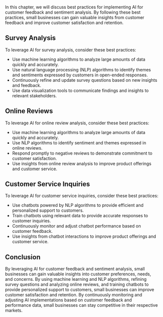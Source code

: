 

In this chapter, we will discuss best practices for implementing AI for customer feedback and sentiment analysis. By following these best practices, small businesses can gain valuable insights from customer feedback and improve customer satisfaction and retention.

Survey Analysis
---------------

To leverage AI for survey analysis, consider these best practices:

* Use machine learning algorithms to analyze large amounts of data quickly and accurately.
* Use natural language processing (NLP) algorithms to identify themes and sentiments expressed by customers in open-ended responses.
* Continuously refine and update survey questions based on new insights and feedback.
* Use data visualization tools to communicate findings and insights to relevant stakeholders.

Online Reviews
--------------

To leverage AI for online review analysis, consider these best practices:

* Use machine learning algorithms to analyze large amounts of data quickly and accurately.
* Use NLP algorithms to identify sentiment and themes expressed in online reviews.
* Respond promptly to negative reviews to demonstrate commitment to customer satisfaction.
* Use insights from online review analysis to improve product offerings and customer service.

Customer Service Inquiries
--------------------------

To leverage AI for customer service inquiries, consider these best practices:

* Use chatbots powered by NLP algorithms to provide efficient and personalized support to customers.
* Train chatbots using relevant data to provide accurate responses to customer inquiries.
* Continuously monitor and adjust chatbot performance based on customer feedback.
* Use insights from chatbot interactions to improve product offerings and customer service.

Conclusion
----------

By leveraging AI for customer feedback and sentiment analysis, small businesses can gain valuable insights into customer preferences, needs, and concerns. By using machine learning and NLP algorithms, refining survey questions and analyzing online reviews, and training chatbots to provide personalized support to customers, small businesses can improve customer satisfaction and retention. By continuously monitoring and adjusting AI implementations based on customer feedback and performance data, small businesses can stay competitive in their respective markets.


